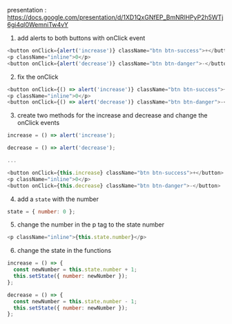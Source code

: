 presentation : https://docs.google.com/presentation/d/1XD1QxGNfEP_BmNRlHPyP2h5WTj6gi4ql0WemniTw4vY

1. add alerts to both buttons with onClick event

```javascript
<button onClick={alert('increase')} className="btn btn-success">+</button>
<p className="inline">0</p>
<button onClick={alert('decrease')} className="btn btn-danger">-</button>
```

2. fix the onClick

```javascript
<button onClick={() => alert('increase')} className="btn btn-success">+</button>
<p className="inline">0</p>
<button onClick={() => alert('decrease')} className="btn btn-danger">-</button>
```

3. create two methods for the increase and decrease and change the onClick events

```javascript
increase = () => alert('increase');

decrease = () => alert('decrease');

...

<button onClick={this.increase} className="btn btn-success">+</button>
<p className="inline">0</p>
<button onClick={this.decrease} className="btn btn-danger">-</button>
```

4. add a `state` with the number

```javascript
state = { number: 0 };
```

5. change the number in the p tag to the state number

```javascript
<p className="inline">{this.state.number}</p>
```

6. change the state in the functions

```javascript
increase = () => {
  const newNumber = this.state.number + 1;
  this.setState({ number: newNumber });
};

decrease = () => {
  const newNumber = this.state.number - 1;
  this.setState({ number: newNumber });
};
```
